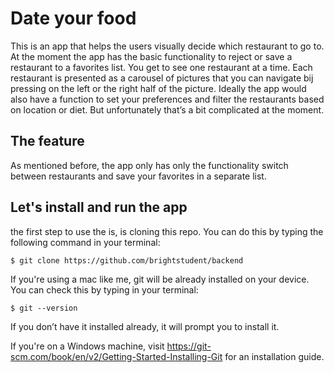 # Date your food
This is an app that helps the users visually decide which restaurant to go to. At the moment the app has the basic functionality to reject or save a restaurant to a favorites list. You get to see one restaurant at a time. Each restaurant is presented as a carousel of pictures that you can navigate bij pressing on the left or the right half of the picture. 
Ideally the app would also have a function to set your preferences and filter the restaurants based on location or diet. But unfortunately that’s a bit complicated at the moment. 

## The feature
As mentioned before, the app only has only the functionality switch between restaurants and save your favorites in a separate list. 

## Let's install and run the app

the first step to use the is, is cloning this repo. You can do this by typing the following command in your terminal:

```
$ git clone https://github.com/brightstudent/backend
```

If you're using a mac like me, git will be already installed on your device. You can check this by typing in your terminal: 
```
$ git --version 
```
If you don’t have it installed already, it will prompt you to install it.

If you're on a Windows machine, visit <https://git-scm.com/book/en/v2/Getting-Started-Installing-Git> for an installation guide.
